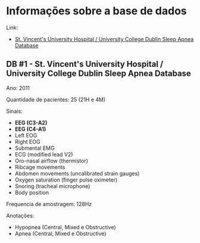 # Informações sobre a base de dados

Link:

- [St. Vincent's University Hospital / University College Dublin Sleep Apnea Database](https://physionet.org/content/ucddb/1.0.0/)

## DB #1 - St. Vincent's University Hospital / University College Dublin Sleep Apnea Database

Ano: 2011

Quantidade de pacientes: 25 (21H e 4M)

Sinais:

- **EEG (C3-A2)**
- **EEG (C4-A1)**
- Left EOG
- Right EOG
- Submental EMG
- ECG (modified lead V2)
- Oro-nasal airflow (thermistor)
- Ribcage movements
- Abdomen movements (uncalibrated strain gauges)
- Oxygen saturation (finger pulse oximeter)
- Snoring (tracheal microphone)
- Body position

Frequencia de amostragem: 128Hz

Anotações:

- Hypopnea (Central, Mixed e Obstructive)
- Apnea (Central, Mixed e Obstructive)